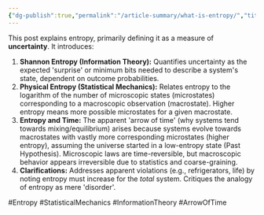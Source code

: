```yaml
---
{"dg-publish":true,"permalink":"/article-summary/what-is-entropy/","title":"What is Entropy?","tags":["article","summary"],"created":"2025-05-03T05:54:51.945+07:00","updated":"2025-05-03T05:56:31.554+07:00"}
---
```


This post explains entropy, primarily defining it as a measure of **uncertainty**. It introduces:

1.  **Shannon Entropy (Information Theory):** Quantifies uncertainty as the expected 'surprise' or minimum bits needed to describe a system's state, dependent on outcome probabilities.
2.  **Physical Entropy (Statistical Mechanics):** Relates entropy to the logarithm of the number of microscopic states (microstates) corresponding to a macroscopic observation (macrostate). Higher entropy means more possible microstates for a given macrostate.
3.  **Entropy and Time:** The apparent 'arrow of time' (why systems tend towards mixing/equilibrium) arises because systems evolve towards macrostates with vastly more corresponding microstates (higher entropy), assuming the universe started in a low-entropy state (Past Hypothesis). Microscopic laws are time-reversible, but macroscopic behavior appears irreversible due to statistics and coarse-graining.
4.  **Clarifications:** Addresses apparent violations (e.g., refrigerators, life) by noting entropy must increase for the *total* system. Critiques the analogy of entropy as mere 'disorder'.

#Entropy #StatisticalMechanics #InformationTheory #ArrowOfTime